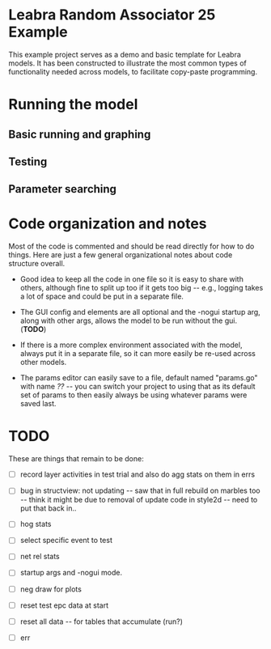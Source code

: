 # Leabra Random Associator 25 Example

This example project serves as a demo and basic template for Leabra models.  It has been constructed to illustrate the most common types of functionality needed across models, to facilitate copy-paste programming.

# Running the model

## Basic running and graphing

## Testing

## Parameter searching

# Code organization and notes

Most of the code is commented and should be read directly for how to do things.  Here are just a few general organizational notes about code structure overall.

* Good idea to keep all the code in one file so it is easy to share with others, although fine to split up too if it gets too big -- e.g., logging takes a lot of space and could be put in a separate file.

* The GUI config and elements are all optional and the -nogui startup arg, along with other args, allows the model to be run without the gui. (**TODO**)

* If there is a more complex environment associated with the model, always put it in a separate file, so it can more easily be re-used across other models.

* The params editor can easily save to a file, default named "params.go" with name *??* -- you can switch your project to using that as its default set of params to then easily always be using whatever params were saved last.

# TODO

These are things that remain to be done:

- [ ] record layer activities in test trial and also do agg stats on them in errs

- [ ] bug in structview: not updating -- saw that in full rebuild on marbles too -- think it might be due to removal of update code in style2d -- need to put that back in..

- [ ] hog stats

- [ ] select specific event to test

- [ ] net rel stats

- [ ] startup args and -nogui mode.

- [ ] neg draw for plots

- [ ] reset test epc data at start

- [ ] reset all data -- for tables that accumulate (run?)

- [ ] err

